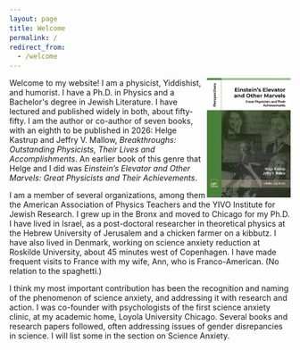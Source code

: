 ```yaml
---
layout: page
title: Welcome
permalink: /
redirect_from:
  - /welcome
---
```



<img src="https://raw.githubusercontent.com/jvmallow/jvmallow.github.io/refs/heads/main/images/book_cover.jpeg" width=150 align="right"/>

Welcome to my website! I am a physicist, Yiddishist, and humorist. I have a Ph.D. in Physics and a Bachelor's degree in Jewish Literature. I have lectured and published widely in both, about fifty-fifty.  I am the author or co-author of seven books, with an eighth to be published in 2026: Helge Kastrup and Jeffry V. Mallow, *Breakthroughs: Outstanding Physicists, Their Lives and Accomplishments*. An earlier book of this genre that Helge and I did was *Einstein’s Elevator and Other Marvels: Great Physicists and Their Achievements*. 

I am a member of several organizations, among them the American Association of Physics Teachers and the YIVO Institute for Jewish Research. I grew up in the Bronx and moved to Chicago for my Ph.D. I have lived in Israel, as a post-doctoral researcher in theoretical physics at the Hebrew University of Jerusalem and a chicken farmer on a kibbutz. I have also lived in Denmark, working on science anxiety reduction at Roskilde University, about 45 minutes west of Copenhagen. I have made frequent visits to France with my wife, Ann, who is Franco-American. (No relation to the spaghetti.)

I think my most important contribution has been the recognition and naming of the phenomenon of science anxiety, and addressing it with research and action. I was co-founder with psychologists of the first science anxiety clinic, at my academic home, Loyola University Chicago.  Several books and research papers followed, often addressing issues of gender disrepancies in science.  I will list some in the section on Science Anxiety.

